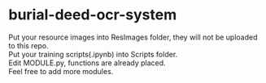 # burial-deed-ocr-system
Put your resource images into ResImages folder, they will not be uploaded to this repo.<br>
Put your training scripts(.ipynb) into Scripts folder.<br>
Edit MODULE.py, functions are already placed.<br>
Feel free to add more modules.
